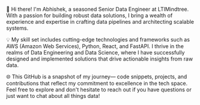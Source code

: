 👋 Hi there! I'm Abhishek, a seasoned Senior Data Engineer at LTIMindtree. With a passion for building robust data solutions, I bring a wealth of experience and expertise in crafting data pipelines and architecting scalable systems.

💡 My skill set includes cutting-edge technologies and frameworks such as AWS (Amazon Web Services), Python, React, and FastAPI. I thrive in the realms of Data Engineering and Data Science, where I have successfully designed and implemented solutions that drive actionable insights from raw data.

🌐 This GitHub is a snapshot of my journey— code snippets, projects, and contributions that reflect my commitment to excellence in the tech space. Feel free to explore and don't hesitate to reach out if you have questions or just want to chat about all things data!

<!--- 💞️ I’m looking to collaborate on ...
- 📫 How to reach me ...
----!>

<!---
abhishekshah25/abhishekshah25 is a ✨ special ✨ repository because its `README.md` (this file) appears on your GitHub profile.
You can click the Preview link to take a look at your changes.
--->
